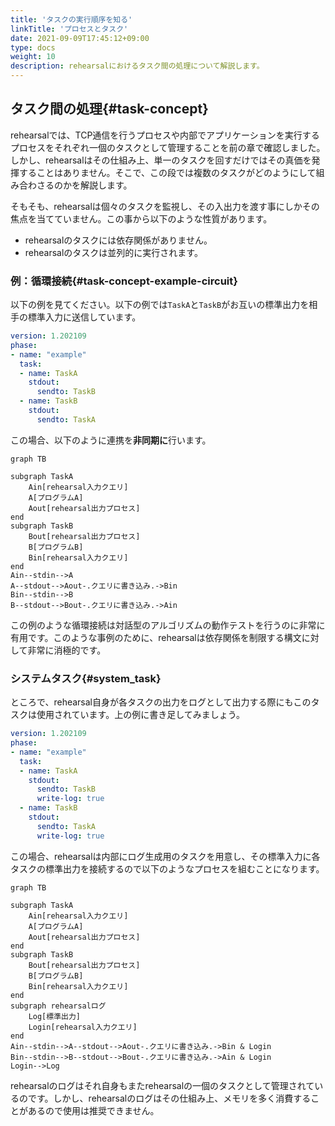```yaml
---
title: 'タスクの実行順序を知る'
linkTitle: 'プロセスとタスク'
date: 2021-09-09T17:45:12+09:00
type: docs
weight: 10
description: rehearsalにおけるタスク間の処理について解説します。
---
```


## タスク間の処理{#task-concept}

rehearsalでは、TCP通信を行うプロセスや内部でアプリケーションを実行するプロセスをそれぞれ一個のタスクとして管理することを前の章で確認しました。しかし、rehearsalはその仕組み上、単一のタスクを回すだけではその真価を発揮することはありません。そこで、この段では複数のタスクがどのようにして組み合わさるのかを解説します。

そもそも、rehearsalは個々のタスクを監視し、その入出力を渡す事にしかその焦点を当てていません。この事から以下のような性質があります。
- rehearsalのタスクには依存関係がありません。
- rehearsalのタスクは並列的に実行されます。

### 例：循環接続{#task-concept-example-circuit}

以下の例を見てください。以下の例では`TaskA`と`TaskB`がお互いの標準出力を相手の標準入力に送信しています。
```yaml
version: 1.202109
phase:
- name: "example"
  task:
  - name: TaskA
    stdout:
      sendto: TaskB
  - name: TaskB
    stdout:
      sendto: TaskA    
```

この場合、以下のように連携を**非同期に**行います。
```mermaid
graph TB

subgraph TaskA
    Ain[rehearsal入力クエリ]
    A[プログラムA]
    Aout[rehearsal出力プロセス]
end
subgraph TaskB
    Bout[rehearsal出力プロセス]
    B[プログラムB]
    Bin[rehearsal入力クエリ]
end
Ain--stdin-->A
A--stdout-->Aout-.クエリに書き込み.->Bin
Bin--stdin-->B
B--stdout-->Bout-.クエリに書き込み.->Ain
```
この例のような循環接続は対話型のアルゴリズムの動作テストを行うのに非常に有用です。このような事例のために、rehearsalは依存関係を制限する構文に対して非常に消極的です。

### システムタスク{#system_task}
ところで、rehearsal自身が各タスクの出力をログとして出力する際にもこのタスクは使用されています。上の例に書き足してみましょう。
```yaml
version: 1.202109
phase:
- name: "example"
  task:
  - name: TaskA
    stdout:
      sendto: TaskB
      write-log: true
  - name: TaskB
    stdout:
      sendto: TaskA
      write-log: true
```

この場合、rehearsalは内部にログ生成用のタスクを用意し、その標準入力に各タスクの標準出力を接続するので以下のようなプロセスを組むことになります。
```mermaid
graph TB

subgraph TaskA
    Ain[rehearsal入力クエリ]
    A[プログラムA]
    Aout[rehearsal出力プロセス]
end
subgraph TaskB
    Bout[rehearsal出力プロセス]
    B[プログラムB]
    Bin[rehearsal入力クエリ]
end
subgraph rehearsalログ
    Log[標準出力]
    Login[rehearsal入力クエリ]
end
Ain--stdin-->A--stdout-->Aout-.クエリに書き込み.->Bin & Login
Bin--stdin-->B--stdout-->Bout-.クエリに書き込み.->Ain & Login
Login-->Log
```

rehearsalのログはそれ自身もまたrehearsalの一個のタスクとして管理されているのです。しかし、rehearsalのログはその仕組み上、メモリを多く消費することがあるので使用は推奨できません。

